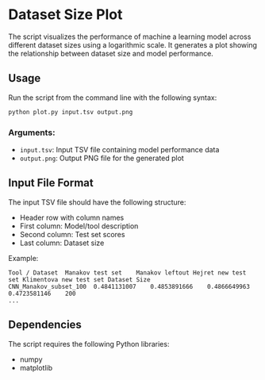 # Dataset Size Plot 

The script visualizes the performance of machine a learning model across different dataset sizes using a logarithmic scale. It generates a plot showing the relationship between dataset size and model performance.

## Usage
Run the script from the command line with the following syntax:

```bash
python plot.py input.tsv output.png
```

### Arguments:
* `input.tsv`: Input TSV file containing model performance data
* `output.png`: Output PNG file for the generated plot

## Input File Format
The input TSV file should have the following structure:
* Header row with column names
* First column: Model/tool description
* Second column: Test set scores
* Last column: Dataset size

Example:
```
Tool / Dataset	Manakov test set	Manakov leftout	Hejret new test set	Klimentova new test set	Dataset Size
CNN_Manakov_subset_100	0.4841131007	0.4853891666	0.4866649963	0.4723581146	200
...
```

## Dependencies
The script requires the following Python libraries:
* numpy
* matplotlib
